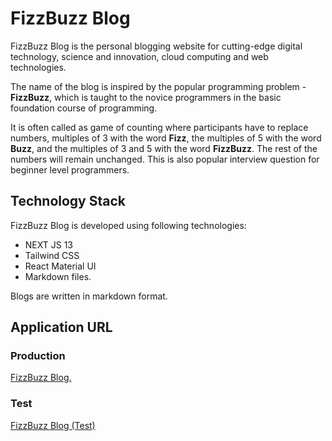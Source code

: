 # FizzBuzz Blog

FizzBuzz Blog is the personal blogging website for cutting-edge digital technology, science and innovation, cloud computing and web technologies.

The name of the blog is inspired by the popular programming problem - **FizzBuzz**, which is taught to the novice programmers in the basic foundation course of programming.

It is often called as game of counting where participants have to replace numbers, multiples of 3 with the word **Fizz**, the multiples of 5 with the word **Buzz**, and the multiples of 3 and 5 with the word **FizzBuzz**. The rest of the numbers will remain unchanged. This is also popular interview question for beginner level programmers.

## Technology Stack

FizzBuzz Blog is developed using following technologies:

-   NEXT JS 13
-   Tailwind CSS
-   React Material UI
-   Markdown files.

Blogs are written in markdown format.

## Application URL

### Production

[FizzBuzz Blog.](https://fizzbuzzblog.vercel.app)

### Test

[FizzBuzz Blog (Test)](http://localhost:3000)
